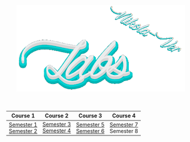 <div align="center">
    <a href="https://github.com/Nikola-Ver/Labs">
        <img src="readme\gif\logo.gif" width="450">
    </a>
</div>

<br />
<br />

<div align="center">
    <table>
        <thead>
            <tr>
                <th>Course 1</th>
                <th>Course 2</th>
                <th>Course 3</th>
                <th>Course 4</th>
            </tr>
        </thead>
        <tbody>
            <tr>
                <td rowspan=4>
                    <a  href="https://github.com/Nikola-Ver/Labs/tree/semester_1">Semester 1</a>
                    <br />
                    <a  href="https://github.com/Nikola-Ver/Labs/tree/semester_2">Semester 2</a>
                </td>
            </tr>
            <tr>
                <td rowspan=3>
                    <a  href="https://github.com/Nikola-Ver/Labs/tree/semester_3">Semester 3</a>
                    <br />
                    <a  href="https://github.com/Nikola-Ver/Labs/tree/semester_4">Semester 4</a>
                </td>
            </tr>
            <tr>
                <td rowspan=2>
                    <a  href="https://github.com/Nikola-Ver/Labs/tree/semester_5">Semester 5</a>
                    <br />
                    <a  href="https://github.com/Nikola-Ver/Labs/tree/semester_6">Semester 6</a>
                </td>
            </tr>
            <tr>
                <td>
                    <a  href="https://github.com/Nikola-Ver/Labs/tree/semester_7">Semester 7</a>
                    <br />
                    Semester 8
                </td>
            </tr>
        </tbody>
    </table>
</div>
